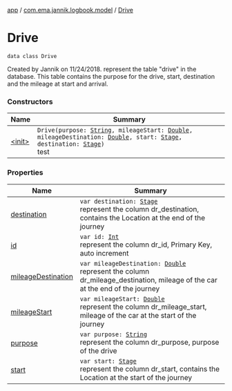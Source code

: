 [app](../../index.md) / [com.ema.jannik.logbook.model](../index.md) / [Drive](./index.md)

# Drive

`data class Drive`

Created by Jannik on 11/24/2018.
represent the table "drive" in the database.
This table contains the purpose for the drive, start, destination and the mileage at start and arrival.

### Constructors

| Name | Summary |
|---|---|
| [&lt;init&gt;](-init-.md) | `Drive(purpose: `[`String`](https://kotlinlang.org/api/latest/jvm/stdlib/kotlin/-string/index.html)`, mileageStart: `[`Double`](https://kotlinlang.org/api/latest/jvm/stdlib/kotlin/-double/index.html)`, mileageDestination: `[`Double`](https://kotlinlang.org/api/latest/jvm/stdlib/kotlin/-double/index.html)`, start: `[`Stage`](../-stage/index.md)`, destination: `[`Stage`](../-stage/index.md)`)`<br>test |

### Properties

| Name | Summary |
|---|---|
| [destination](destination.md) | `var destination: `[`Stage`](../-stage/index.md)<br>represent the column dr_destination, contains the Location at the end of the journey |
| [id](id.md) | `var id: `[`Int`](https://kotlinlang.org/api/latest/jvm/stdlib/kotlin/-int/index.html)<br>represent the column dr_id, Primary Key, auto increment |
| [mileageDestination](mileage-destination.md) | `var mileageDestination: `[`Double`](https://kotlinlang.org/api/latest/jvm/stdlib/kotlin/-double/index.html)<br>represent the column dr_mileage_destination, mileage of the car at the end of the journey |
| [mileageStart](mileage-start.md) | `var mileageStart: `[`Double`](https://kotlinlang.org/api/latest/jvm/stdlib/kotlin/-double/index.html)<br>represent the column dr_mileage_start, mileage of the car at the start of the journey |
| [purpose](purpose.md) | `var purpose: `[`String`](https://kotlinlang.org/api/latest/jvm/stdlib/kotlin/-string/index.html)<br>represent the column dr_purpose, purpose of the drive |
| [start](start.md) | `var start: `[`Stage`](../-stage/index.md)<br>represent the column dr_start, contains the Location at the start of the journey |
